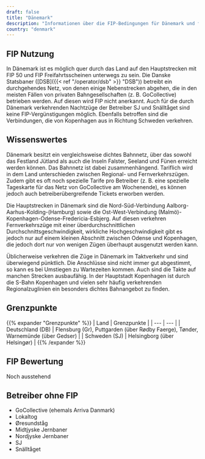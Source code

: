 ```yaml
---
draft: false
title: "Dänemark"
description: "Informationen über die FIP-Bedingungen für Dänemark und für welche Betreiber Vergünstigungen genutzt werden können."
country: "denmark"
---
```


## FIP Nutzung

In Dänemark ist es möglich quer durch das Land auf den Hauptstrecken mit FIP 50 und FIP Freifahrtsscheinen unterwegs zu sein. Die Danske Statsbaner ([DSB]({{< ref "/operator/dsb" >}} "DSB")) betreibt ein durchgehendes Netz, von denen einige Nebenstrecken abgehen, die in den meisten Fällen von privaten Bahngesellschaften (z. B. GoCollective) betrieben werden. Auf diesen wird FIP nicht anerkannt. Auch für die durch Dänemark verkehrenden Nachtzüge der Betreiber SJ und Snälltåget sind keine FIP-Vergünstigungen möglich. Ebenfalls betroffen sind die Verbindungen, die von Kopenhagen aus in Richtung Schweden verkehren.

## Wissenswertes

Dänemark besitzt ein vergleichsweise dichtes Bahnnetz, über das sowohl das Festland Jütland als auch die Inseln Falster, Seeland und Fünen erreicht werden können. Das Bahnnetz ist dabei zusammenhängend. Tariflich wird in dem Land unterschieden zwischen Regional- und Fernverkehrszügen. Zudem gibt es oft noch spezielle Tarife pro Betreiber (z. B. eine spezielle Tageskarte für das Netz von GoCollective am Wochenende), es können jedoch auch betreiberübergreifende Tickets erworben werden.

Die Hauptstrecken in Dänemark sind die Nord-Süd-Verbindung Aalborg-Aarhus-Kolding-(Hamburg) sowie die Ost-West-Verbindung (Malmö)-Kopenhagen-Odense-Fredericia-Esbjerg. Auf diesen verkehren Fernverkehrszüge mit einer überdurchschnittlichen Durchschnittsgeschwindigkeit, wirkliche Hochgeschwindigkeit gibt es jedoch nur auf einem kleinen Abschnitt zwischen Odense und Kopenhagen, die jedoch dort nur von wenigen Zügen überhaupt ausgenutzt werden kann.

Üblicherweise verkehren die Züge in Dänemark im Taktverkehr und sind überwiegend pünktlich. Die Anschlüsse sind nicht immer gut abgestimmt, so kann es bei Umstiegen zu Wartezeiten kommen. Auch sind die Takte auf manchen Strecken ausbaufähig. In der Hauptstadt Kopenhagen ist durch die S-Bahn Kopenhagen und vielen sehr häufig verkehrenden Regionalzuglinien ein besonders dichtes Bahnangebot zu finden.

## Grenzpunkte

{{% expander "Grenzpunkte" %}}
| Land | Grenzpunkte |
| --- | --- |
| Deutschland (DB) | Flensburg (Gr), Puttgarden (über Rødby Faerge), Tønder, Warnemünde (über Gedser) |
| Schweden (SJ) | Helsingborg (über Helsingør) |
{{% /expander %}}

## FIP Bewertung

Noch ausstehend

## Betreiber ohne FIP

- GoCollective (ehemals Arriva Danmark)
- Lokaltog
- Øresundståg
- Midtjyske Jernbaner
- Nordjyske Jernbaner
- SJ
- Snälltåget

